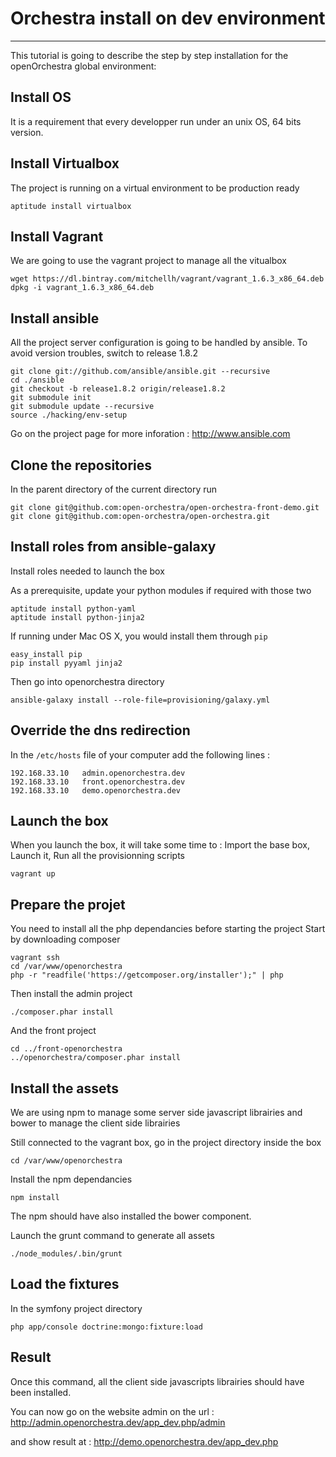 # Orchestra install on dev environment #
--------

This tutorial is going to describe the step by step installation for the openOrchestra global environment:

## Install OS
It is a requirement that every developper run under an unix OS, 64 bits version.

## Install Virtualbox
The project is running on a virtual environment to be production ready

    aptitude install virtualbox

## Install Vagrant
We are going to use the vagrant project to manage all the vitualbox

    wget https://dl.bintray.com/mitchellh/vagrant/vagrant_1.6.3_x86_64.deb
    dpkg -i vagrant_1.6.3_x86_64.deb

## Install ansible
All the project server configuration is going to be handled by ansible.
To avoid version troubles, switch to release 1.8.2

    git clone git://github.com/ansible/ansible.git --recursive
    cd ./ansible
    git checkout -b release1.8.2 origin/release1.8.2
    git submodule init
    git submodule update --recursive
    source ./hacking/env-setup

Go on the project page for more inforation : http://www.ansible.com

## Clone the repositories
In the parent directory of the current directory run

    git clone git@github.com:open-orchestra/open-orchestra-front-demo.git
    git clone git@github.com:open-orchestra/open-orchestra.git

## Install roles from ansible-galaxy
Install roles needed to launch the box

As a prerequisite, update your python modules if required with those two

    aptitude install python-yaml
    aptitude install python-jinja2

If running under Mac OS X, you would install them through `pip`

    easy_install pip
    pip install pyyaml jinja2

Then go into openorchestra directory

    ansible-galaxy install --role-file=provisioning/galaxy.yml

## Override the dns redirection
In the `/etc/hosts` file of your computer add the following lines :

    192.168.33.10   admin.openorchestra.dev
    192.168.33.10   front.openorchestra.dev
    192.168.33.10   demo.openorchestra.dev

## Launch the box
When you launch the box, it will take some time to :
Import the base box,
Launch it,
Run all the provisionning scripts

    vagrant up

## Prepare the projet
You need to install all the php dependancies before starting the project
Start by downloading composer

    vagrant ssh
    cd /var/www/openorchestra
    php -r "readfile('https://getcomposer.org/installer');" | php
    
Then install the admin project

    ./composer.phar install

And the front project

    cd ../front-openorchestra
    ../openorchestra/composer.phar install

## Install the assets
We are using npm to manage some server side javascript librairies and bower to manage the client side librairies

Still connected to the vagrant box, go in the project directory inside the box

    cd /var/www/openorchestra

Install the npm dependancies

    npm install

The npm should have also installed the bower component.

Launch the grunt command to generate all assets

    ./node_modules/.bin/grunt

## Load the fixtures
In the symfony project directory

    php app/console doctrine:mongo:fixture:load

## Result
Once this command, all the client side javascripts librairies should have been installed.

You can now go on the website admin on the url : http://admin.openorchestra.dev/app_dev.php/admin

and show result at : http://demo.openorchestra.dev/app_dev.php
